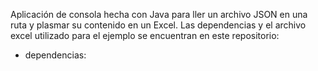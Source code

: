 Aplicación de consola hecha con Java para ller un archivo JSON en una ruta y plasmar su contenido en un Excel.
Las dependencias y el archivo excel utilizado para el ejemplo se encuentran en este repositorio:
- dependencias: